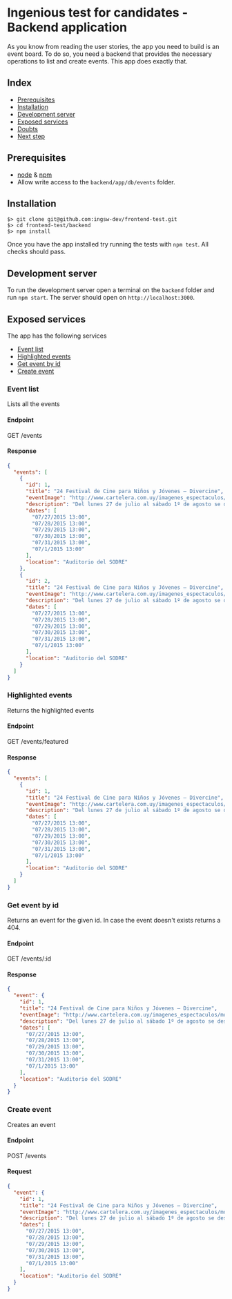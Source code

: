 # Ingenious test for candidates - Backend application

As you know from reading the user stories, the app you need to build is an event board. To do so, you need a backend that provides the necessary operations to list and create events. This app does exactly that.

## Index
* [Prerequisites](#prerequisites)
* [Installation](#installation)
* [Development server](#development-server)
* [Exposed services](#exposed-services)
* [Doubts](#doubts)
* [Next step](#next-step)

## Prerequisites

* [node](https://nodejs.org/) & [npm](https://www.npmjs.com/#getting-started)
* Allow write access to the `backend/app/db/events` folder.

## Installation

```
$> git clone git@github.com:ingsw-dev/frontend-test.git
$> cd frontend-test/backend
$> npm install
```

Once you have the app installed try running the tests with `npm test`. All checks should pass.

## Development server

To run the development server open a terminal on the `backend` folder and run `npm start`. The server should open on `http://localhost:3000`.

## Exposed services

The app has the following services

* [Event list](#event-list)
* [Highlighted events](#highlighted-events)
* [Get event by id](#get-event-by-id)
* [Create event](#create-event)

### Event list
Lists all the events

#### Endpoint
GET /events

#### Response
```json
{
  "events": [
    {
      "id": 1,
      "title": "24 Festival de Cine para Niños y Jóvenes – Divercine",
      "eventImage": "http://www.cartelera.com.uy/imagenes_espectaculos/moviedetail13/17511.jpg",
      "description": "Del lunes 27 de julio al sábado 1º de agosto se desarrolla en el Auditorio del SODRE Nelly Goitiño (18 de Julio y Rio Branco) el 24 Festival de Cine para Niños y Jóvenes - Divercine. La programación, que incluye películas de largo, medio y cortometraje de varias partes del mundo, está dividida en tres franjas de horarios cada día, de acuerdo a las edades del público a las que van dirigidas: a las 13 horas a partir de 3 años de edad; a las 14 horas a partir de los 6 años de edad; y desde las 15 se programan los medio y largometrajes para niños más grandes y adolescentes.",
      "dates": [
        "07/27/2015 13:00",
        "07/28/2015 13:00",
        "07/29/2015 13:00",
        "07/30/2015 13:00",
        "07/31/2015 13:00",
        "07/1/2015 13:00"
      ],
      "location": "Auditorio del SODRE"
    },
    {
      "id": 2,
      "title": "24 Festival de Cine para Niños y Jóvenes – Divercine",
      "eventImage": "http://www.cartelera.com.uy/imagenes_espectaculos/moviedetail13/17511.jpg",
      "description": "Del lunes 27 de julio al sábado 1º de agosto se desarrolla en el Auditorio del SODRE Nelly Goitiño (18 de Julio y Rio Branco) el 24 Festival de Cine para Niños y Jóvenes - Divercine. La programación, que incluye películas de largo, medio y cortometraje de varias partes del mundo, está dividida en tres franjas de horarios cada día, de acuerdo a las edades del público a las que van dirigidas: a las 13 horas a partir de 3 años de edad; a las 14 horas a partir de los 6 años de edad; y desde las 15 se programan los medio y largometrajes para niños más grandes y adolescentes.",
      "dates": [
        "07/27/2015 13:00",
        "07/28/2015 13:00",
        "07/29/2015 13:00",
        "07/30/2015 13:00",
        "07/31/2015 13:00",
        "07/1/2015 13:00"
      ],
      "location": "Auditorio del SODRE"
    }
  ]
}
```

### Highlighted events
Returns the highlighted events

#### Endpoint
GET /events/featured

#### Response
```json
{
  "events": [
    {
      "id": 1,
      "title": "24 Festival de Cine para Niños y Jóvenes – Divercine",
      "eventImage": "http://www.cartelera.com.uy/imagenes_espectaculos/moviedetail13/17511.jpg",
      "description": "Del lunes 27 de julio al sábado 1º de agosto se desarrolla en el Auditorio del SODRE Nelly Goitiño (18 de Julio y Rio Branco) el 24 Festival de Cine para Niños y Jóvenes - Divercine. La programación, que incluye películas de largo, medio y cortometraje de varias partes del mundo, está dividida en tres franjas de horarios cada día, de acuerdo a las edades del público a las que van dirigidas: a las 13 horas a partir de 3 años de edad; a las 14 horas a partir de los 6 años de edad; y desde las 15 se programan los medio y largometrajes para niños más grandes y adolescentes.",
      "dates": [
        "07/27/2015 13:00",
        "07/28/2015 13:00",
        "07/29/2015 13:00",
        "07/30/2015 13:00",
        "07/31/2015 13:00",
        "07/1/2015 13:00"
      ],
      "location": "Auditorio del SODRE"
    }
  ]
}
```

### Get event by id
Returns an event for the given id. In case the event doesn't exists returns a 404.

#### Endpoint
GET /events/:id

#### Response
```json
{
  "event": {
    "id": 1,
    "title": "24 Festival de Cine para Niños y Jóvenes – Divercine",
    "eventImage": "http://www.cartelera.com.uy/imagenes_espectaculos/moviedetail13/17511.jpg",
    "description": "Del lunes 27 de julio al sábado 1º de agosto se desarrolla en el Auditorio del SODRE Nelly Goitiño (18 de Julio y Rio Branco) el 24 Festival de Cine para Niños y Jóvenes - Divercine. La programación, que incluye películas de largo, medio y cortometraje de varias partes del mundo, está dividida en tres franjas de horarios cada día, de acuerdo a las edades del público a las que van dirigidas: a las 13 horas a partir de 3 años de edad; a las 14 horas a partir de los 6 años de edad; y desde las 15 se programan los medio y largometrajes para niños más grandes y adolescentes.",
    "dates": [
      "07/27/2015 13:00",
      "07/28/2015 13:00",
      "07/29/2015 13:00",
      "07/30/2015 13:00",
      "07/31/2015 13:00",
      "07/1/2015 13:00"
    ],
    "location": "Auditorio del SODRE"
  }
}
```

### Create event
Creates an event

#### Endpoint
POST /events

#### Request
```json
{
  "event": {
    "id": 1,
    "title": "24 Festival de Cine para Niños y Jóvenes – Divercine",
    "eventImage": "http://www.cartelera.com.uy/imagenes_espectaculos/moviedetail13/17511.jpg",
    "description": "Del lunes 27 de julio al sábado 1º de agosto se desarrolla en el Auditorio del SODRE Nelly Goitiño (18 de Julio y Rio Branco) el 24 Festival de Cine para Niños y Jóvenes - Divercine. La programación, que incluye películas de largo, medio y cortometraje de varias partes del mundo, está dividida en tres franjas de horarios cada día, de acuerdo a las edades del público a las que van dirigidas: a las 13 horas a partir de 3 años de edad; a las 14 horas a partir de los 6 años de edad; y desde las 15 se programan los medio y largometrajes para niños más grandes y adolescentes.",
    "dates": [
      "07/27/2015 13:00",
      "07/28/2015 13:00",
      "07/29/2015 13:00",
      "07/30/2015 13:00",
      "07/31/2015 13:00",
      "07/1/2015 13:00"
    ],
    "location": "Auditorio del SODRE"
  }
}
```
